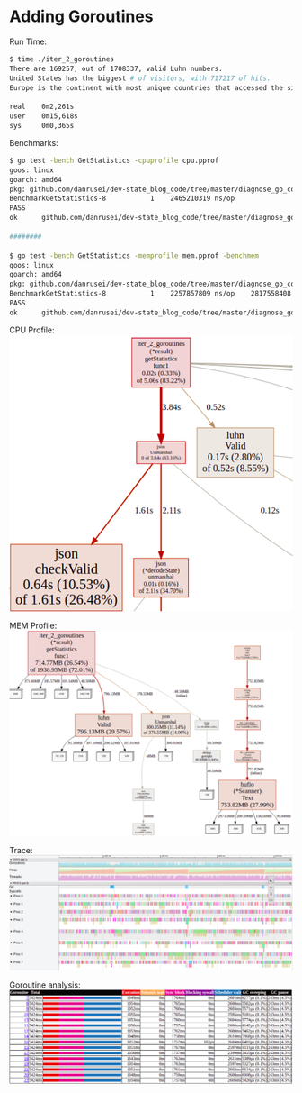 # Adding Goroutines

Run Time:

```bash
$ time ./iter_2_goroutines
There are 169257, out of 1708337, valid Luhn numbers. 
United States has the biggest # of visitors, with 717217 of hits. 
Europe is the continent with most unique countries that accessed the site more than 1000 times. It has 33 unique countries. 

real	0m2,261s
user	0m15,618s
sys	    0m0,365s
```

Benchmarks:

```bash
$ go test -bench GetStatistics -cpuprofile cpu.pprof
goos: linux
goarch: amd64
pkg: github.com/danrusei/dev-state_blog_code/tree/master/diagnose_go_code/iter_2_goroutines
BenchmarkGetStatistics-8   	       1	2465210319 ns/op
PASS
ok  	github.com/danrusei/dev-state_blog_code/tree/master/diagnose_go_code/iter_2_goroutines	2.615s

########

$ go test -bench GetStatistics -memprofile mem.pprof -benchmem
goos: linux
goarch: amd64
pkg: github.com/danrusei/dev-state_blog_code/tree/master/diagnose_go_code/iter_2_goroutines
BenchmarkGetStatistics-8   	       1	2257857809 ns/op	2817558408 B/op	25624869 allocs/op
PASS
ok  	github.com/danrusei/dev-state_blog_code/tree/master/diagnose_go_code/iter_2_goroutines	2.262s

```

CPU Profile:  
![iter 2 cpu](imgs/iter2_cpu.png "Iter 2 CPU")

MEM Profile:  
![iter 2 mem](imgs/iter2_mem.png "Iter 2 MEM")

Trace:  
![iter 2 trace](imgs/iter2_trace.png "Iter 2 Trace")

Goroutine analysis:  
![iter 2 trace](imgs/iter2_goroutines.png "Iter 2 Goroutines")
